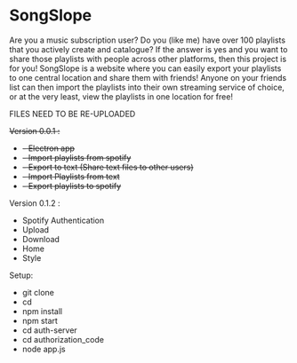 # SongSlope
Are you a music subscription user?  Do you (like me) have over 100 playlists that you actively create and catalogue?  If the answer is yes and you want to  share those  playlists with people  across other platforms, then this project is for you!   SongSlope is a website where you can easily export your playlists to one central location and share them with friends!  Anyone on your friends list can then import the playlists into their own streaming service  of choice, or at the very least, view the playlists in one location for free!

FILES NEED TO BE RE-UPLOADED


~~Version 0.0.1 :~~
  - ~~- Electron app~~
  - ~~- Import playlists from spotify~~
  - ~~- Export to text (Share text files to other users)~~
  - ~~- Import Playlists from text~~
  - ~~- Export playlists to spotify~~

Version 0.1.2 :
  - Spotify Authentication
  - Upload 
  - Download
  - Home
  - Style


Setup:
  - git clone <repo>
  - cd <repo>
  - npm install
  - npm start
  - cd auth-server
  - cd authorization_code
  - node app.js
